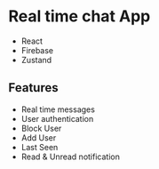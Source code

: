 # Real time chat App

- React
- Firebase
- Zustand

## Features

- Real time messages
- User authentication
- Block User
- Add User
- Last Seen
- Read & Unread notification
